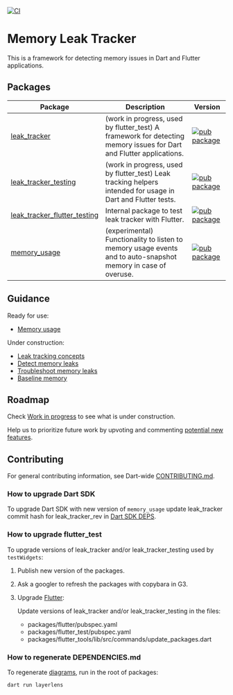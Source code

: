 
[![CI](https://github.com/dart-lang/leak_tracker/actions/workflows/ci.yaml/badge.svg)](https://github.com/dart-lang/leak_tracker/actions/workflows/ci.yaml)

# Memory Leak Tracker

This is a framework for detecting memory issues in Dart and Flutter applications.

## Packages

| Package | Description | Version |
| --- | --- | --- |
| [leak_tracker](pkgs/leak_tracker/) | (work in progress, used by flutter_test) A framework for detecting memory issues for Dart and Flutter applications. | [![pub package](https://img.shields.io/pub/v/leak_tracker.svg)](https://pub.dev/packages/leak_tracker) |
| [leak_tracker_testing](pkgs/leak_tracker_testing/) | (work in progress, used by flutter_test) Leak tracking helpers intended for usage in Dart and Flutter tests. | [![pub package](https://img.shields.io/pub/v/leak_tracker_testing.svg)](https://pub.dev/packages/leak_tracker_testing) |
| [leak_tracker_flutter_testing](pkgs/leak_tracker_flutter_testing/) | Internal package to test leak tracker with Flutter. | [![pub package](https://img.shields.io/pub/v/leak_tracker_flutter_testing.svg)](https://pub.dev/packages/leak_tracker_flutter_testing) |
| [memory_usage](pkgs/memory_usage/) | (experimental) Functionality to listen to memory usage events and to auto-snapshot memory in case of overuse. | [![pub package](https://img.shields.io/pub/v/memory_usage.svg)](https://pub.dev/packages/memory_usage) |

## Guidance

Ready for use:

- [Memory usage](doc/USAGE.md)

Under construction:

- [Leak tracking concepts](doc/CONCEPTS.md)
- [Detect memory leaks](doc/DETECT.md)
- [Troubleshoot memory leaks](doc/TROUBLESHOOT.md)
- [Baseline memory](doc/BASELINE.md)

## Roadmap

Check [Work in progress](https://github.com/dart-lang/leak_tracker/labels/P1) to see what is under construction.

Help us to prioritize future work by upvoting and commenting [potential new features](https://github.com/dart-lang/leak_tracker/labels/P2).

## Contributing

For general contributing information, see Dart-wide [CONTRIBUTING.md](https://github.com/dart-lang/.github/blob/main/CONTRIBUTING.md).

### How to upgrade Dart SDK

To upgrade Dart SDK with new version of `memory_usage` update leak_tracker commit
hash for leak_tracker_rev in [Dart SDK DEPS](https://github.com/dart-lang/sdk/blob/main/DEPS).

### How to upgrade flutter_test

To upgrade versions of leak_tracker and/or leak_tracker_testing used by `testWidgets`:

1. Publish new version of the packages.

2. Ask a googler to refresh the packages with copybara in G3.

3. Upgrade [Flutter](https://github.com/flutter/flutter):

    Update versions of leak_tracker and/or leak_tracker_testing in the files:

    - packages/flutter/pubspec.yaml
    - packages/flutter_test/pubspec.yaml
    - packages/flutter_tools/lib/src/commands/update_packages.dart

### How to regenerate DEPENDENCIES.md

To regenerate [diagrams](https://pub.dev/packages/layerlens), run in the root of packages:

```shell
dart run layerlens
```
